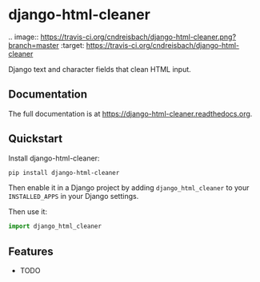 # django-html-cleaner

.. image:: https://travis-ci.org/cndreisbach/django-html-cleaner.png?branch=master
    :target: https://travis-ci.org/cndreisbach/django-html-cleaner

Django text and character fields that clean HTML input.

## Documentation

The full documentation is at https://django-html-cleaner.readthedocs.org.

## Quickstart

Install django-html-cleaner:

```sh
pip install django-html-cleaner
```

Then enable it in a Django project by adding `django_html_cleaner` to your
`INSTALLED_APPS` in your Django settings.

Then use it:

```python
import django_html_cleaner
```

## Features

* TODO
